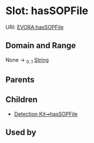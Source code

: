 
# Slot: hasSOPFile



URI: [EVORA:hasSOPFile](https://evora-project.eu/hasSOPFile)


## Domain and Range

None &#8594;  <sub>0..1</sub> [String](types/String.md)

## Parents


## Children

 *  [Detection Kit➞hasSOPFile](Detection_Kit_hasSOPFile.md)

## Used by

